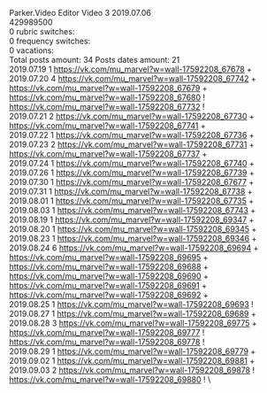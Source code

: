 Parker.Video	Editor Video 3 2019.07.06\
429989500\
0 rubric switches:\
0 frequency switches:\
0 vacations:\
Total posts amount: 34	Posts dates amount: 21\
2019.07.19 1 https://vk.com/mu_marvel?w=wall-17592208_67678 + \
2019.07.20 4 https://vk.com/mu_marvel?w=wall-17592208_67742 + https://vk.com/mu_marvel?w=wall-17592208_67679 + https://vk.com/mu_marvel?w=wall-17592208_67680 ! https://vk.com/mu_marvel?w=wall-17592208_67732 ! \
2019.07.21 2 https://vk.com/mu_marvel?w=wall-17592208_67730 + https://vk.com/mu_marvel?w=wall-17592208_67741 + \
2019.07.22 1 https://vk.com/mu_marvel?w=wall-17592208_67736 + \
2019.07.23 2 https://vk.com/mu_marvel?w=wall-17592208_67731 + https://vk.com/mu_marvel?w=wall-17592208_67737 + \
2019.07.24 1 https://vk.com/mu_marvel?w=wall-17592208_67740 + \
2019.07.26 1 https://vk.com/mu_marvel?w=wall-17592208_67739 + \
2019.07.30 1 https://vk.com/mu_marvel?w=wall-17592208_67677 + \
2019.07.31 1 https://vk.com/mu_marvel?w=wall-17592208_67738 + \
2019.08.01 1 https://vk.com/mu_marvel?w=wall-17592208_67735 + \
2019.08.03 1 https://vk.com/mu_marvel?w=wall-17592208_67743 + \
2019.08.19 1 https://vk.com/mu_marvel?w=wall-17592208_69347 + \
2019.08.20 1 https://vk.com/mu_marvel?w=wall-17592208_69345 + \
2019.08.23 1 https://vk.com/mu_marvel?w=wall-17592208_69346 + \
2019.08.24 6 https://vk.com/mu_marvel?w=wall-17592208_69694 + https://vk.com/mu_marvel?w=wall-17592208_69695 + https://vk.com/mu_marvel?w=wall-17592208_69688 + https://vk.com/mu_marvel?w=wall-17592208_69690 + https://vk.com/mu_marvel?w=wall-17592208_69691 + https://vk.com/mu_marvel?w=wall-17592208_69692 + \
2019.08.25 1 https://vk.com/mu_marvel?w=wall-17592208_69693 ! \
2019.08.27 1 https://vk.com/mu_marvel?w=wall-17592208_69689 + \
2019.08.28 3 https://vk.com/mu_marvel?w=wall-17592208_69775 + https://vk.com/mu_marvel?w=wall-17592208_69777 ! https://vk.com/mu_marvel?w=wall-17592208_69778 ! \
2019.08.29 1 https://vk.com/mu_marvel?w=wall-17592208_69779 + \
2019.09.02 1 https://vk.com/mu_marvel?w=wall-17592208_69881 + \
2019.09.03 2 https://vk.com/mu_marvel?w=wall-17592208_69878 ! https://vk.com/mu_marvel?w=wall-17592208_69880 ! \
